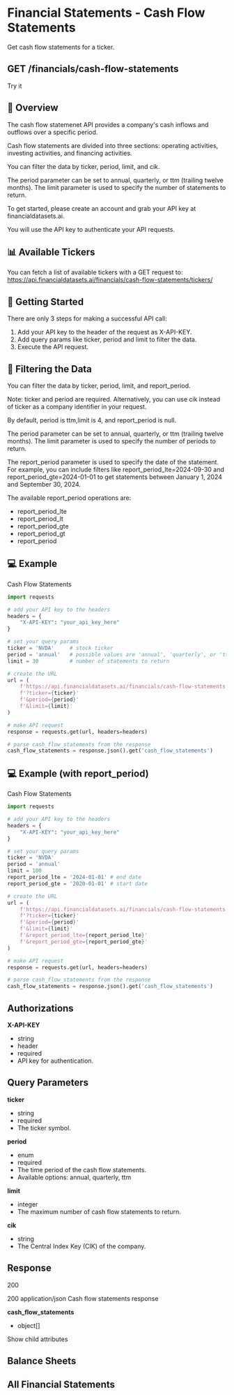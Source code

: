 # Financial Statements - Cash Flow Statements
Get cash flow statements for a ticker.

## GET /financials/cash-flow-statements

Try it

## 👋 Overview
The cash flow statemenet API provides a company's cash inflows and outflows over a specific period.

Cash flow statements are divided into three sections: operating activities, investing activities, and financing activities.

You can filter the data by ticker, period, limit, and cik.

The period parameter can be set to annual, quarterly, or ttm (trailing twelve months). The limit parameter is used to specify the number of statements to return.

To get started, please create an account and grab your API key at financialdatasets.ai.

You will use the API key to authenticate your API requests.

## 📊 Available Tickers
You can fetch a list of available tickers with a GET request to: https://api.financialdatasets.ai/financials/cash-flow-statements/tickers/

## 🚀 Getting Started
There are only 3 steps for making a successful API call:

1. Add your API key to the header of the request as X-API-KEY.
2. Add query params like ticker, period and limit to filter the data.
3. Execute the API request.

## 🔎 Filtering the Data
You can filter the data by ticker, period, limit, and report_period.

Note: ticker and period are required. Alternatively, you can use cik instead of ticker as a company identifier in your request.

By default, period is ttm,limit is 4, and report_period is null.

The period parameter can be set to annual, quarterly, or ttm (trailing twelve months). The limit parameter is used to specify the number of periods to return.

The report_period parameter is used to specify the date of the statement. For example, you can include filters like report_period_lte=2024-09-30 and report_period_gte=2024-01-01 to get statements between January 1, 2024 and September 30, 2024.

The available report_period operations are:

- report_period_lte
- report_period_lt
- report_period_gte
- report_period_gt
- report_period

## 💻 Example
Cash Flow Statements

```python
import requests

# add your API key to the headers
headers = {
    "X-API-KEY": "your_api_key_here"
}

# set your query params
ticker = 'NVDA'     # stock ticker
period = 'annual'   # possible values are 'annual', 'quarterly', or 'ttm'
limit = 30          # number of statements to return

# create the URL
url = (
    f'https://api.financialdatasets.ai/financials/cash-flow-statements'
    f'?ticker={ticker}'
    f'&period={period}'
    f'&limit={limit}'
)

# make API request
response = requests.get(url, headers=headers)

# parse cash_flow_statements from the response
cash_flow_statements = response.json().get('cash_flow_statements')
```

## 💻 Example (with report_period)
Cash Flow Statements

```python
import requests

# add your API key to the headers
headers = {
    "X-API-KEY": "your_api_key_here"
}

# set your query params
ticker = 'NVDA'     
period = 'annual'
limit = 100      
report_period_lte = '2024-01-01' # end date
report_period_gte = '2020-01-01' # start date

# create the URL
url = (
    f'https://api.financialdatasets.ai/financials/cash-flow-statements'
    f'?ticker={ticker}'
    f'&period={period}'
    f'&limit={limit}'
    f'&report_period_lte={report_period_lte}'
    f'&report_period_gte={report_period_gte}'
)

# make API request
response = requests.get(url, headers=headers)

# parse cash_flow_statements from the response
cash_flow_statements = response.json().get('cash_flow_statements')
```

## Authorizations

**X-API-KEY**
- string
- header
- required
- API key for authentication.

## Query Parameters

**ticker**
- string
- required
- The ticker symbol.

**period**
- enum<string>
- required
- The time period of the cash flow statements.
- Available options: annual, quarterly, ttm 

**limit**
- integer
- The maximum number of cash flow statements to return.

**cik**
- string
- The Central Index Key (CIK) of the company.

## Response
200

200
application/json
Cash flow statements response

**cash_flow_statements**
- object[]

Show child attributes

## Balance Sheets
## All Financial Statements 